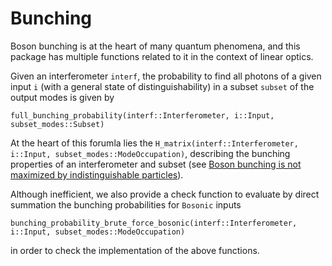 # Bunching

Boson bunching is at the heart of many quantum phenomena, and this package has multiple functions related to it in the context of linear optics.

Given an interferometer `interf`, the probability to find all photons of a given input `i` (with a general state of distinguishability) in a subset `subset` of the output modes is given by

    full_bunching_probability(interf::Interferometer, i::Input, subset_modes::Subset)

At the heart of this forumla lies the `H_matrix(interf::Interferometer, i::Input, subset_modes::ModeOccupation)`, describing the bunching properties of an interferometer and subset (see [Boson bunching is not
maximized by indistinguishable particles](https://arxiv.org/abs/2203.01306)).

Although inefficient, we also provide a check function to evaluate by direct summation the bunching probabilities for `Bosonic` inputs

    bunching_probability_brute_force_bosonic(interf::Interferometer, i::Input, subset_modes::ModeOccupation)
    
in order to check the implementation of the above functions.
